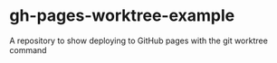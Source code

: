 # gh-pages-worktree-example
A repository to show deploying to GitHub pages with the git worktree command
